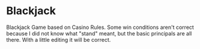 # Blackjack
Blackjack Game based on Casino Rules.
Some win conditions aren't correct because I did not know what "stand" meant,
but the basic principals are all there. With a little editing it will be correct.
